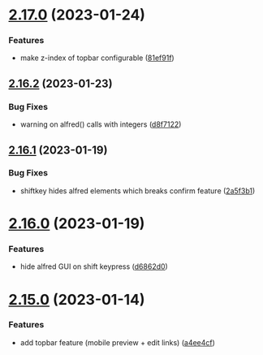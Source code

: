 # [2.17.0](https://github.com/baumrock/RockFrontend/compare/v2.16.2...v2.17.0) (2023-01-24)


### Features

* make z-index of topbar configurable ([81ef91f](https://github.com/baumrock/RockFrontend/commit/81ef91fb492f9018311fb6c7caa742ac6fcbffdd))



## [2.16.2](https://github.com/baumrock/RockFrontend/compare/v2.16.1...v2.16.2) (2023-01-23)


### Bug Fixes

* warning on alfred() calls with integers ([d8f7122](https://github.com/baumrock/RockFrontend/commit/d8f7122d59a4862cdf20d4dfa680b57c06021d75))



## [2.16.1](https://github.com/baumrock/RockFrontend/compare/v2.16.0...v2.16.1) (2023-01-19)


### Bug Fixes

* shiftkey hides alfred elements which breaks confirm feature ([2a5f3b1](https://github.com/baumrock/RockFrontend/commit/2a5f3b16c86e9405344a8661ea610f1e344bdb55))



# [2.16.0](https://github.com/baumrock/RockFrontend/compare/v2.15.0...v2.16.0) (2023-01-19)


### Features

* hide alfred GUI on shift keypress ([d6862d0](https://github.com/baumrock/RockFrontend/commit/d6862d041c61af0b067edd81e8cbd407d405aa04))



# [2.15.0](https://github.com/baumrock/RockFrontend/compare/v2.14.1...v2.15.0) (2023-01-14)


### Features

* add topbar feature (mobile preview + edit links) ([a4ee4cf](https://github.com/baumrock/RockFrontend/commit/a4ee4cfd5eb8dd149db8839a73088271713fb616))



